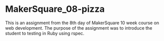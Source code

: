 MakerSquare_08-pizza
=====

This is an assignment from the 8th day of MakerSquare 10 week course on web development.
The purpose of the assignment was to introduce the student to testing in Ruby using rspec.
